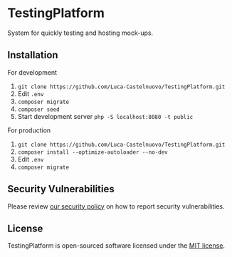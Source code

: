 # TestingPlatform

System for quickly testing and hosting mock-ups.

## Installation

For development

1. `git clone https://github.com/Luca-Castelnuovo/TestingPlatform.git`
2. Edit `.env`
3. `composer migrate`
4. `composer seed`
5. Start development server `php -S localhost:8080 -t public`

For production

1. `git clone https://github.com/Luca-Castelnuovo/TestingPlatform.git`
2. `composer install --optimize-autoloader --no-dev`
3. Edit `.env`
4. `composer migrate`

## Security Vulnerabilities

Please review [our security policy](https://github.com/Luca-Castelnuovo/TestingPlatform/security/policy) on how to report security vulnerabilities.

## License

TestingPlatform is open-sourced software licensed under the [MIT license](LICENSE.md).

